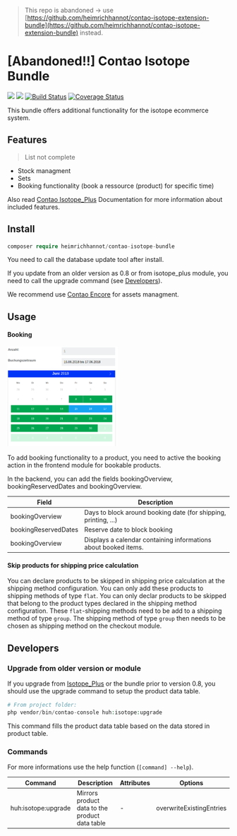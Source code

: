 > This repo is abandoned -> use [https://github.com/heimrichhannot/contao-isotope-extension-bundle](https://github.com/heimrichhannot/contao-isotope-extension-bundle) instead.

# [Abandoned!!] Contao Isotope Bundle

[![](https://img.shields.io/packagist/v/heimrichhannot/contao-isotope-bundle.svg)](https://packagist.org/packages/heimrichhannot/contao-isotope-bundle)
[![](https://img.shields.io/packagist/dt/heimrichhannot/contao-isotope-bundle.svg)](https://packagist.org/packages/heimrichhannot/contao-isotope-bundle)
[![Build Status](https://travis-ci.org/heimrichhannot/contao-isotope-bundle.svg?branch=master)](https://travis-ci.org/heimrichhannot/contao-isotope-bundle)
[![Coverage Status](https://coveralls.io/repos/github/heimrichhannot/contao-isotope-bundle/badge.svg?branch=master)](https://coveralls.io/github/heimrichhannot/contao-isotope-bundle?branch=master)

This bundle offers additional functionality for the isotope ecommerce system.

## Features

> List not complete

* Stock managment
* Sets
* Booking functionality (book a ressource (product) for specific time)

Also read [Contao Isotope_Plus](https://github.com/heimrichhannot/contao-isotope_plus) Documentation for more information about included features.



## Install 

```php
composer require heimrichhannot/contao-isotope-bundle
```

You need to call the database update tool after install.

If you update from an older version as 0.8 or from isotope_plus module, you need to call the upgrade command (see [Developers](#developers)).

We recommend use [Contao Encore](https://github.com/heimrichhannot/contao-encore-bundle) for assets managment.

## Usage

#### Booking

<img src="docs/img/booking_frontend.png" width="250">

To add booking functionality to a product, you need to active the booking action in the frontend module for bookable products. 

In the backend, you can add the fields bookingOverview, bookingReservedDates and bookingOverview.

Field | Description
------|-----------
bookingOverview | Days to block around booking date (for shipping, printing, ...)
bookingReservedDates | Reserve date to block booking
bookingOverview | Displays a calendar containing informations about booked items.


#### Skip products for shipping price calculation
You can declare products to be skipped in shipping price calculation at the shipping method configuration. 
You can only add these products to shipping methods of type `flat`. 
You can only declar products to be skipped that belong to the product types declared in the shipping method configuration.
These `flat`-shipping methods need to be add to a shipping method of type `group`.
The shipping method of type `group` then needs to be chosen as shipping method on the checkout module.

## Developers

### Upgrade from older version or module

If you upgrade from [Isotope_Plus](https://github.com/heimrichhannot/contao-isotope_plus) or the bundle prior to version 0.8, you should use the upgrade command to setup the product data table.

```php
# From project folder:
php vendor/bin/contao-console huh:isotope:upgrade
```

This command fills the product data table based on the data stored in product table.

### Commands

For more informations use the help function (`[command] --help`).

Command             | Description | Attributes | Options
--------------------|-------------|------------|--------
huh:isotope:upgrade | Mirrors product data to the product data table | - | overwriteExistingEntries


